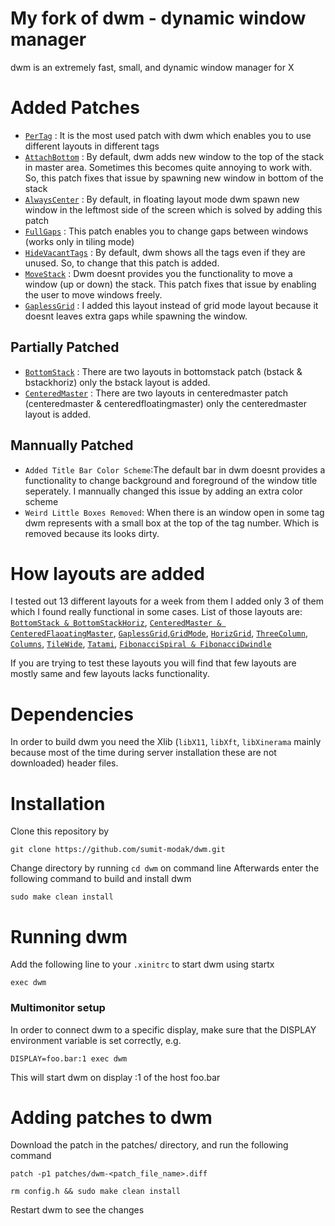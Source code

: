 # My fork of dwm - dynamic window manager
dwm is an extremely fast, small, and dynamic window manager for X

# Added Patches
- [`PerTag`](https://dwm.suckless.org/patches/pertag/) : It is the most used patch with dwm which enables you to use different layouts in different tags
- [`AttachBottom`](https://dwm.suckless.org/patches/attachbottom/) : By default, dwm adds new window to the top of the stack in master area. Sometimes this becomes quite annoying to work with. So, this patch fixes that issue by spawning new window in bottom of the stack
- [`AlwaysCenter`](https://dwm.suckless.org/patches/alwayscenter/) : By default, in floating layout mode dwm spawn new window in the leftmost side of the screen which is solved by adding this patch
- [`FullGaps`](https://dwm.suckless.org/patches/fullgaps/) : This patch enables you to change gaps between windows (works only in tiling mode)
- [`HideVacantTags`](https://dwm.suckless.org/patches/hide_vacant_tags/) : By default, dwm shows all the tags even if they are unused. So, to change that this patch is added.
- [`MoveStack`](https://dwm.suckless.org/patches/movestack/) : Dwm doesnt provides you the functionality to move a window (up or down) the stack. This patch fixes that issue by enabling the user to move windows freely.
- [`GaplessGrid`](https://dwm.suckless.org/patches/gaplessgrid/) : I added this layout instead of grid mode layout because it doesnt leaves extra gaps while spawning the window.

## Partially Patched
- [`BottomStack`](https://dwm.suckless.org/patches/bottomstack/) : There are two layouts in bottomstack patch (bstack & bstackhoriz) only the bstack layout is added.
- [`CenteredMaster`](https://dwm.suckless.org/patches/centeredmaster/) : There are two layouts in centeredmaster patch (centeredmaster & centeredfloatingmaster) only the centeredmaster layout is added.

## Mannually Patched
- `Added Title Bar Color Scheme`:The default bar in dwm doesnt provides a functionality to change background and foreground of the window title seperately. I mannually changed this issue by adding an extra color scheme
- `Weird Little Boxes Removed`: When there is an window open in some tag dwm represents with a small box at the top of the tag number. Which is removed because its looks dirty.

# How layouts are added
I tested out 13 different layouts for a week from them I added only 3 of them which I found really functional in some cases. List of those layouts are: [`BottomStack & BottomStackHoriz`](https://dwm.suckless.org/patches/bottomstack/), [`CenteredMaster & CenteredFlaoatingMaster`](https://dwm.suckless.org/patches/centeredmaster/), [`GaplessGrid`](https://dwm.suckless.org/patches/gaplessgrid/),[`GridMode`](https://dwm.suckless.org/patches/gridmode/), [`HorizGrid`](https://dwm.suckless.org/patches/horizgrid/), [`ThreeColumn`](https://dwm.suckless.org/patches/three-column/), [`Columns`](https://dwm.suckless.org/patches/columns/), [`TileWide`](https://dwm.suckless.org/patches/tilewide/), [`Tatami`](https://dwm.suckless.org/patches/tatami/), [`FibonacciSpiral & FibonacciDwindle`](https://dwm.suckless.org/patches/fibonacci/)

If you are trying to test these layouts you will find that few layouts are mostly same and few layouts lacks functionality.

# Dependencies
In order to build dwm you need the Xlib (`libX11`, `libXft`, `libXinerama` mainly because most of the time during server installation these are not downloaded) header files.

# Installation
Clone this repository by 
```
git clone https://github.com/sumit-modak/dwm.git
```
Change directory by running `cd dwm` on command line
Afterwards enter the following command to build and install dwm
```
sudo make clean install
```

# Running dwm
Add the following line to your `.xinitrc` to start dwm using startx
```
exec dwm
```
### Multimonitor setup
In order to connect dwm to a specific display, make sure that the DISPLAY environment variable is set correctly, e.g.
```
DISPLAY=foo.bar:1 exec dwm
```
This will start dwm on display :1 of the host foo.bar

# Adding patches to dwm
Download the patch in the patches/ directory, and run the following command
```
patch -p1 patches/dwm-<patch_file_name>.diff
```
```
rm config.h && sudo make clean install
```
Restart dwm to see the changes